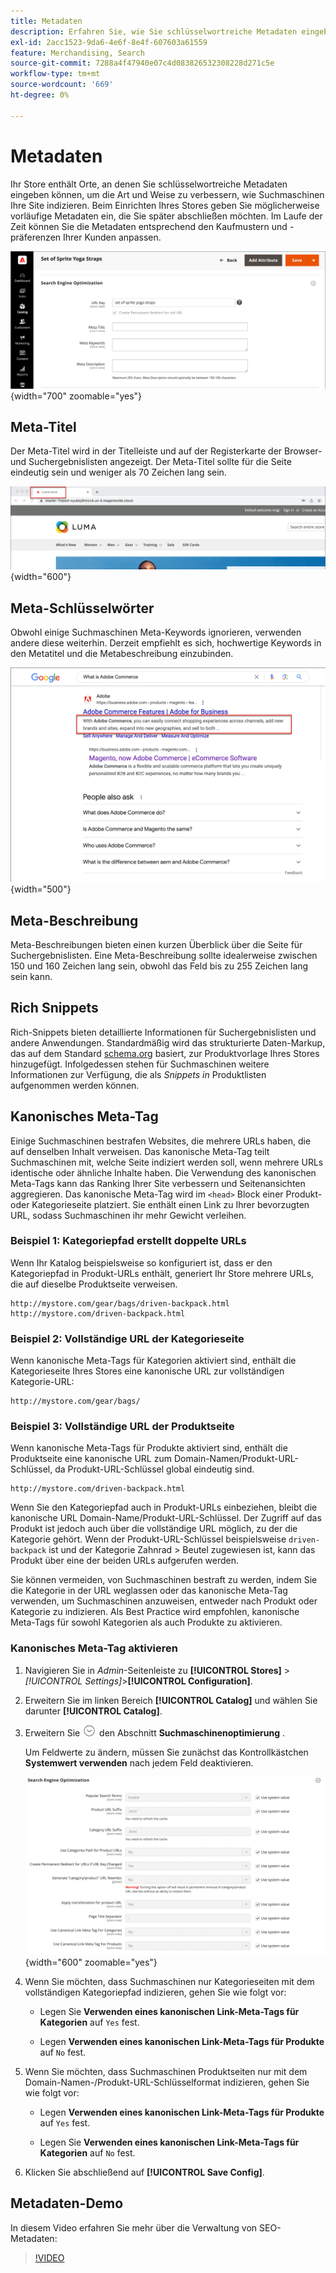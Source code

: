 ```yaml
---
title: Metadaten
description: Erfahren Sie, wie Sie schlüsselwortreiche Metadaten eingeben können, um die Art und Weise zu verbessern, wie Suchmaschinen Ihre Commerce-Site indizieren.
exl-id: 2acc1523-9da6-4e6f-8e4f-607603a61559
feature: Merchandising, Search
source-git-commit: 7288a4f47940e07c4d083826532308228d271c5e
workflow-type: tm+mt
source-wordcount: '669'
ht-degree: 0%

---
```


# Metadaten

Ihr Store enthält Orte, an denen Sie schlüsselwortreiche Metadaten eingeben können, um die Art und Weise zu verbessern, wie Suchmaschinen Ihre Site indizieren. Beim Einrichten Ihres Stores geben Sie möglicherweise vorläufige Metadaten ein, die Sie später abschließen möchten. Im Laufe der Zeit können Sie die Metadaten entsprechend den Kaufmustern und -präferenzen Ihrer Kunden anpassen.

![Produkteinstellungen - Suchmaschinenoptimierung](./assets/product-basic-settings-search-engine-optimization-yoga-strap.png){width="700" zoomable="yes"}

## Meta-Titel

Der Meta-Titel wird in der Titelleiste und auf der Registerkarte der Browser- und Suchergebnislisten angezeigt. Der Meta-Titel sollte für die Seite eindeutig sein und weniger als 70 Zeichen lang sein.

![Beispiel-Storefront - Meta-Titel](./assets/storefront-home-page-meta-title.png){width="600"}

## Meta-Schlüsselwörter

Obwohl einige Suchmaschinen Meta-Keywords ignorieren, verwenden andere diese weiterhin. Derzeit empfiehlt es sich, hochwertige Keywords in den Metatitel und die Metabeschreibung einzubinden.

![Webbrowser-Suche - Meta-Keywords](./assets/storefront-meta-description.png){width="500"}

## Meta-Beschreibung

Meta-Beschreibungen bieten einen kurzen Überblick über die Seite für Suchergebnislisten. Eine Meta-Beschreibung sollte idealerweise zwischen 150 und 160 Zeichen lang sein, obwohl das Feld bis zu 255 Zeichen lang sein kann.

## Rich Snippets

Rich-Snippets bieten detaillierte Informationen für Suchergebnislisten und andere Anwendungen. Standardmäßig wird das strukturierte Daten-Markup, das auf dem Standard [schema.org][1] basiert, zur Produktvorlage Ihres Stores hinzugefügt. Infolgedessen stehen für Suchmaschinen weitere Informationen zur Verfügung, die als _Snippets in_ Produktlisten aufgenommen werden können.

## Kanonisches Meta-Tag

Einige Suchmaschinen bestrafen Websites, die mehrere URLs haben, die auf denselben Inhalt verweisen. Das kanonische Meta-Tag teilt Suchmaschinen mit, welche Seite indiziert werden soll, wenn mehrere URLs identische oder ähnliche Inhalte haben. Die Verwendung des kanonischen Meta-Tags kann das Ranking Ihrer Site verbessern und Seitenansichten aggregieren. Das kanonische Meta-Tag wird im `<head>` Block einer Produkt- oder Kategorieseite platziert. Sie enthält einen Link zu Ihrer bevorzugten URL, sodass Suchmaschinen ihr mehr Gewicht verleihen.

### Beispiel 1: Kategoriepfad erstellt doppelte URLs

Wenn Ihr Katalog beispielsweise so konfiguriert ist, dass er den Kategoriepfad in Produkt-URLs enthält, generiert Ihr Store mehrere URLs, die auf dieselbe Produktseite verweisen.

    http://mystore.com/gear/bags/driven-backpack.html
    http://mystore.com/driven-backpack.html

### Beispiel 2: Vollständige URL der Kategorieseite

Wenn kanonische Meta-Tags für Kategorien aktiviert sind, enthält die Kategorieseite Ihres Stores eine kanonische URL zur vollständigen Kategorie-URL:

    http://mystore.com/gear/bags/

### Beispiel 3: Vollständige URL der Produktseite

Wenn kanonische Meta-Tags für Produkte aktiviert sind, enthält die Produktseite eine kanonische URL zum Domain-Namen/Produkt-URL-Schlüssel, da Produkt-URL-Schlüssel global eindeutig sind.

    http://mystore.com/driven-backpack.html

Wenn Sie den Kategoriepfad auch in Produkt-URLs einbeziehen, bleibt die kanonische URL Domain-Name/Produkt-URL-Schlüssel. Der Zugriff auf das Produkt ist jedoch auch über die vollständige URL möglich, zu der die Kategorie gehört. Wenn der Produkt-URL-Schlüssel beispielsweise `driven-backpack` ist und der Kategorie Zahnrad > Beutel zugewiesen ist, kann das Produkt über eine der beiden URLs aufgerufen werden.

Sie können vermeiden, von Suchmaschinen bestraft zu werden, indem Sie die Kategorie in der URL weglassen oder das kanonische Meta-Tag verwenden, um Suchmaschinen anzuweisen, entweder nach Produkt oder Kategorie zu indizieren. Als Best Practice wird empfohlen, kanonische Meta-Tags für sowohl Kategorien als auch Produkte zu aktivieren.

### Kanonisches Meta-Tag aktivieren

1. Navigieren Sie in _Admin_-Seitenleiste zu **[!UICONTROL Stores]** > _[!UICONTROL Settings]_>**[!UICONTROL Configuration]**.

1. Erweitern Sie im linken Bereich **[!UICONTROL Catalog]** und wählen Sie darunter **[!UICONTROL Catalog]**.

1. Erweitern Sie ![Erweiterungsauswahl](../assets/icon-display-expand.png) den Abschnitt **Suchmaschinenoptimierung** .

   Um Feldwerte zu ändern, müssen Sie zunächst das Kontrollkästchen **Systemwert verwenden** nach jedem Feld deaktivieren.

   ![Katalogkonfiguration - Suchmaschinenoptimierung](../configuration-reference/catalog/assets/catalog-search-engine-optimization.png){width="600" zoomable="yes"}

1. Wenn Sie möchten, dass Suchmaschinen nur Kategorieseiten mit dem vollständigen Kategoriepfad indizieren, gehen Sie wie folgt vor:

   - Legen Sie **Verwenden eines kanonischen Link-Meta-Tags für Kategorien** auf `Yes` fest.

   - Legen **Verwenden eines kanonischen Link-Meta-Tags für Produkte** auf `No` fest.

1. Wenn Sie möchten, dass Suchmaschinen Produktseiten nur mit dem Domain-Namen-/Produkt-URL-Schlüsselformat indizieren, gehen Sie wie folgt vor:

   - Legen **Verwenden eines kanonischen Link-Meta-Tags für Produkte** auf `Yes` fest.

   - Legen Sie **Verwenden eines kanonischen Link-Meta-Tags für Kategorien** auf `No` fest.

1. Klicken Sie abschließend auf **[!UICONTROL Save Config]**.

## Metadaten-Demo

In diesem Video erfahren Sie mehr über die Verwaltung von SEO-Metadaten:

>[!VIDEO](https://video.tv.adobe.com/v/343750?quality=12&learn=on)

[1]: https://schema.org/
